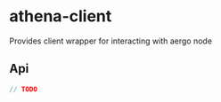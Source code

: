 # athena-client

Provides client wrapper for interacting with aergo node

## Api

```js
// TODO
```
